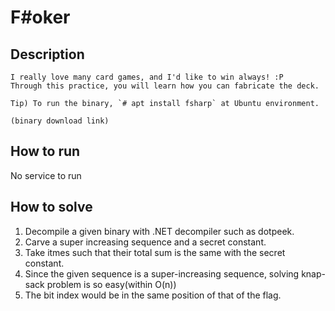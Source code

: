 # F#oker

## Description

```
I really love many card games, and I'd like to win always! :P
Through this practice, you will learn how you can fabricate the deck.

Tip) To run the binary, `# apt install fsharp` at Ubuntu environment.

(binary download link)
```

## How to run
No service to run

## How to solve
1. Decompile a given binary with .NET decompiler such as dotpeek.
2. Carve a super increasing sequence and a secret constant.
3. Take itmes such that their total sum is the same with the secret constant.
4. Since the given sequence is a super-increasing sequence, solving knap-sack
problem is so easy(within O(n))
5. The bit index would be in the same position of that of the flag.
